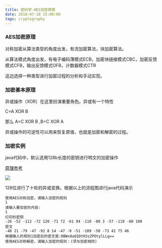 ```yaml
---
title: 密码学-AES加密原理
date: 2018-07-18 15:00:00
tags: cryptography
---
```


### AES加密原理

对称加密从算法类型的角度出发，有流加密算法，块加密算法。

从算法模式角度出发，有电子编码薄模式ECB，加密块链接模式CBC，加密反馈模式CFB，输出反馈模式OFB，计数器模式CTR

这边选择一种类型进行加密过程的分析和手动实现。

### 加密基本原理

异或操作（XOR）在这里扮演重要角色。异或有一个特性

C=A XOR B

那么 A=C XOR B ,B=C XOR A

异或操作的可逆性可以用来恢复原值，也就是加密和解密的过程。

### 加密实例

java代码中，默认选用128b长度的密钥进行明文的加密操作

[原理参考](https://www.jianshu.com/p/65dd6b8cfdd2)

![](https://wx4.sinaimg.cn/large/c1b251b3gy1ftdqztkk8ej20680ep3ys.jpg)



128位进行了十轮的异或变换。根据以上的流程图进行java代码演示



```
使用AES对称加密，请输入加密的规则
1
请输入要加密的内容:
1
打印的密钥
-26 -52 -112 -72 120 -71 72 -61 94 -110 -80 3 -57 -110 -60 108 
密文
-48 21 -79 -47 -92 8 14 -47 -9 -51 -109 -50 -73 41 75 46 
根据输入的规则1加密后的密文是:0BWx0aQIDtH3zZPOtylLLg==
使用AES对称解密，请输入加密的规则：(须与加密相同)

```























